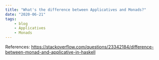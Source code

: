 ```yaml
---
title: "What's the difference between Applicatives and Monads?"
date: "2020-06-21"
tags:
    - blog
    - Applicatives
    - Monads
---
```


References:
https://stackoverflow.com/questions/23342184/difference-between-monad-and-applicative-in-haskell

